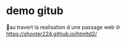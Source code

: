 # demo gitub 
:memo:au travert la realisation d une passage web
🌐https://shooter224.github.io/htmltd2/
